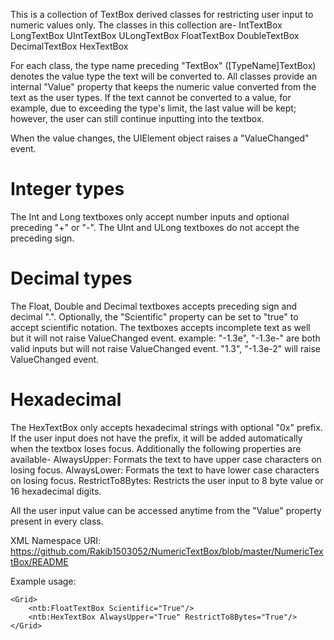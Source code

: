 This is a collection of TextBox derived classes for restricting user input to numeric values only.
The classes in this collection are-
	IntTextBox
	LongTextBox
	UIntTextBox
	ULongTextBox
	FloatTextBox
	DoubleTextBox
	DecimalTextBox
	HexTextBox

For each class, the type name preceding "TextBox" ([TypeName]TextBox) denotes the value type the
text will be converted to.
All classes provide an internal "Value" property that keeps the numeric value converted from the
text as the user types. If the text cannot be converted to a value, for example, due to exceeding
the type's limit, the last value will be kept; however, the user can still continue inputting
into the textbox.

When the value changes, the UIElement object raises a "ValueChanged" event.


# Integer types

The Int and Long textboxes only accept number inputs and optional preceding "+" or "-".
The UInt and ULong textboxes do not accept the preceding sign.

# Decimal types

The Float, Double and Decimal textboxes accepts preceding sign and decimal ".".
Optionally, the "Scientific" property can be set to "true" to accept scientific notation.
The textboxes accepts incomplete text as well but it will not raise ValueChanged event.
example:
"-1.3e", "-1.3e-" are both valid inputs but will not raise ValueChanged event.
"1.3", "-1.3e-2" will raise ValueChanged event.

# Hexadecimal
The HexTextBox only accepts hexadecimal strings with optional "0x" prefix. If the user input
does not have the prefix, it will be added automatically when the textbox loses focus.
Additionally the following properties are available-
AlwaysUpper: Formats the text to have upper case characters on losing focus.
AlwaysLower: Formats the text to have lower case characters on losing focus.
RestrictTo8Bytes: Restricts the user input to 8 byte value or 16 hexadecimal digits.

All the user input value can be accessed anytime from the "Value" property present in every
class.

XML Namespace URI: https://github.com/Rakib1503052/NumericTextBox/blob/master/NumericTextBox/README

Example usage:

<Window x:Class="DemoApp.MainWindow"
        xmlns="http://schemas.microsoft.com/winfx/2006/xaml/presentation"
        xmlns:x="http://schemas.microsoft.com/winfx/2006/xaml"
        xmlns:ntb="https://github.com/Rakib1503052/NumericTextBox/blob/master/NumericTextBox/README"
        Title="CoolTextBox Demo" Height="200" Width="300">
    
	<Grid>
		<ntb:FloatTextBox Scientific="True"/>
		<ntb:HexTextBox AlwaysUpper="True" RestrictTo8Bytes="True"/>
	</Grid>
</Window>